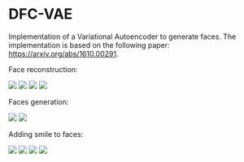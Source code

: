 # DFC-VAE
Implementation of a Variational Autoencoder to generate faces. The implementation is based on the following paper: https://arxiv.org/abs/1610.00291.

Face reconstruction:
<div>
	<img src='/images/recon_one.png'>
  <img src='/images/recon_two.png'>
  <img src='/images/recon_three.png'>
  <img src='/images/recon_four.png'>
</div>

Faces generation:

<div>
  <img src='/images/generation0.png'>
	<img src='/images/generation1.png'>
</div>

Adding smile to faces:

<div>
	<img src='/images/one.png'>
  <img src='/images/two.png'>
  <img src='/images/three.png'>
  <img src='/images/four.png'>
</div>
